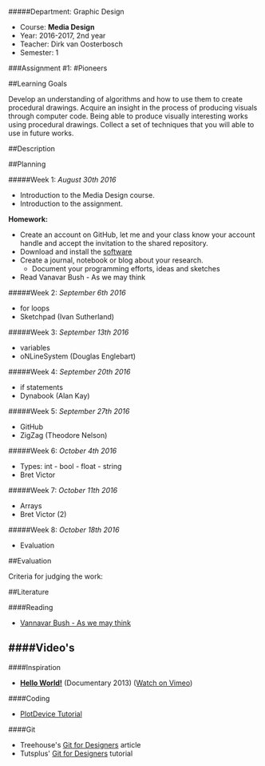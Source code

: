 #####Department: Graphic Design

- Course: **Media Design**
- Year: 2016-2017, 2nd year
- Teacher: Dirk van Oosterbosch
- Semester: 1

###Assignment #1:
#Pioneers

##Learning Goals

Develop an understanding of algorithms and how to use them to create procedural drawings. Acquire an insight in the process of producing visuals through computer code. Being able to produce visually interesting works using procedural drawings. Collect a set of techniques that you will able to use in future works.

##Description

##Planning

#####Week 1:
*August 30th 2016*

- Introduction to the Media Design course.
- Introduction to the assignment.

**Homework:**

- Create an account on GitHub, let me and your class know your account handle and accept the invitation to the shared repository.
- Download and install the [software](Software.md)
- Create a journal, notebook or blog about your research.
 	- Document your programming efforts, ideas and sketches
- Read Vanavar Bush - As we may think

#####Week 2:
*September 6th 2016*

- for loops
- Sketchpad (Ivan Sutherland)

#####Week 3:
*September 13th 2016*

- variables
- oNLineSystem (Douglas Englebart)

#####Week 4:
*September 20th 2016*

- if statements
- Dynabook (Alan Kay)

#####Week 5:
*September 27th 2016*

- GitHub
- ZigZag (Theodore Nelson)

#####Week 6:
*October 4th 2016*

- Types: int - bool - float - string
- Bret Victor

#####Week 7:
*October 11th 2016*

- Arrays
- Bret Victor (2)

#####Week 8:
*October 18th 2016*

- Evaluation

##Evaluation

Criteria for judging the work:

<!-- - The **creative process**,
- the digital process and **workflow** of creating procedural drawings,
- **insight** in the algorithmic aspects of nature and
- acquired **coding skills** -->

##Literature

####Reading
- [Vannavar Bush - As we may think](reading/Vannevar_Bush-As_We_May_Think.pdf)

####Video's
- 

####Inspiration

- [**Hello World!**](http://hello-world.cc/?page_id=16) (Documentary 2013) ([Watch on Vimeo](https://vimeo.com/60735314))

####Coding

- [PlotDevice Tutorial](http://plotdevice.io/tut/)

####Git

- Treehouse's [Git for Designers](http://blog.teamtreehouse.com/git-for-designers-part-1) article
- Tutsplus' [Git for Designers](http://code.tutsplus.com/tutorials/git-for-designers--pre-54689) tutorial
